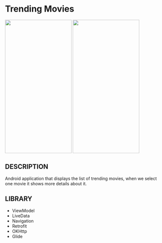 # Trending Movies

<img src="https://github.com/Pape-mobile/TrendingMovies/images/screenschot1.png" width="220" height="440">

<img src="https://github.com/Pape-mobile/TrendingMovies/images/screenschot2.png" width="220" height="440">

## DESCRIPTION
Android application that displays the list of trending movies, when we select one movie it shows more details about it.
## LIBRARY
- ViewModel
- LiveData
- Navigation
- Retrofit
- OKHttp
- Glide

